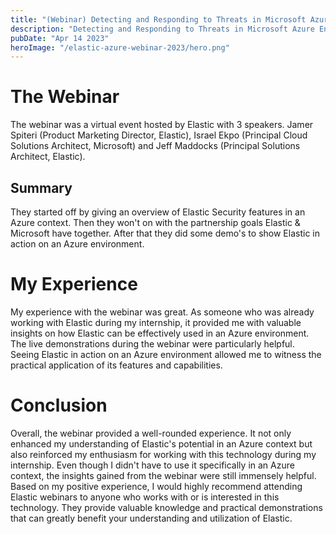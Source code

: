 ```yaml
---
title: "(Webinar) Detecting and Responding to Threats in Microsoft Azure Environments with Elastic Security - 2023"
description: "Detecting and Responding to Threats in Microsoft Azure Environments with Elastic Security"
pubDate: "Apr 14 2023"
heroImage: "/elastic-azure-webinar-2023/hero.png"
---
```


# The Webinar
The webinar was a virtual event hosted by Elastic with 3 speakers. Jamer Spiteri (Product Marketing Director, Elastic), Israel Ekpo (Principal Cloud Solutions Architect, Microsoft) and Jeff Maddocks (Principal Solutions Architect, Elastic).

## Summary
They started off by giving an overview of Elastic Security features in an Azure context. Then they won't on with the partnership goals Elastic & Microsoft have together. After that they did some demo's to show Elastic in action on an Azure environment.

# My Experience
My experience with the webinar was great. As someone who was already working with Elastic during my internship, it provided me with valuable insights on how Elastic can be effectively used in an Azure environment. The live demonstrations during the webinar were particularly helpful. Seeing Elastic in action on an Azure environment allowed me to witness the practical application of its features and capabilities.

# Conclusion
Overall, the webinar provided a well-rounded experience. It not only enhanced my understanding of Elastic's potential in an Azure context but also reinforced my enthusiasm for working with this technology during my internship. Even though I didn't have to use it specifically in an Azure context, the insights gained from the webinar were still immensely helpful. Based on my positive experience, I would highly recommend attending Elastic webinars to anyone who works with or is interested in this technology. They provide valuable knowledge and practical demonstrations that can greatly benefit your understanding and utilization of Elastic.